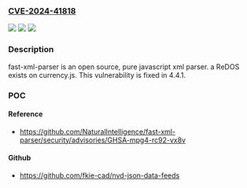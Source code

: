 ### [CVE-2024-41818](https://cve.mitre.org/cgi-bin/cvename.cgi?name=CVE-2024-41818)
![](https://img.shields.io/static/v1?label=Product&message=fast-xml-parser&color=blue)
![](https://img.shields.io/static/v1?label=Version&message=%3D%20%3E%3D%204.3.5%2C%20%3C%204.4.1%20&color=brighgreen)
![](https://img.shields.io/static/v1?label=Vulnerability&message=CWE-400%3A%20Uncontrolled%20Resource%20Consumption&color=brighgreen)

### Description

fast-xml-parser is an open source, pure javascript xml parser. a ReDOS exists on currency.js. This vulnerability is fixed in 4.4.1.

### POC

#### Reference
- https://github.com/NaturalIntelligence/fast-xml-parser/security/advisories/GHSA-mpg4-rc92-vx8v

#### Github
- https://github.com/fkie-cad/nvd-json-data-feeds

